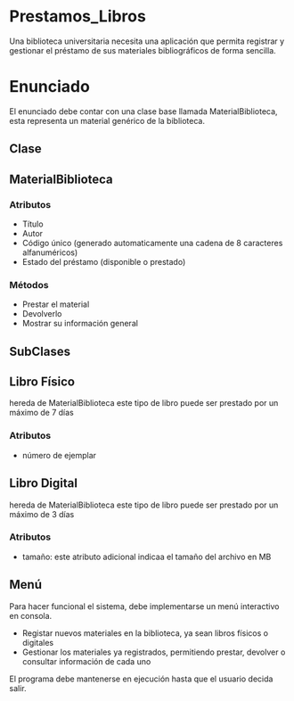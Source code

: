 # Prestamos_Libros
Una biblioteca universitaria necesita una aplicación que permita registrar y gestionar el préstamo de sus materiales bibliográficos de forma sencilla.

# Enunciado 
El enunciado debe contar con una clase base llamada MaterialBiblioteca, esta representa un material genérico de la biblioteca.

## Clase
 
## MaterialBiblioteca

### Atributos
* Título
* Autor
* Código único (generado automaticamente una cadena de 8 caracteres alfanuméricos)
* Estado del préstamo (disponible o prestado)

### Métodos
* Prestar el material
* Devolverlo
* Mostrar su información general

## SubClases

## Libro Físico
hereda de MaterialBiblioteca este tipo de libro puede ser prestado por un máximo de 7 días

### Atributos
* número de ejemplar

## Libro Digital
hereda de MaterialBiblioteca este tipo de libro puede ser prestado por un máximo de 3 días

### Atributos
* tamaño: este atributo adicional indicaa el tamaño del archivo en MB

## Menú
Para hacer funcional el sistema, debe implementarse un menú interactivo en consola.

* Registar nuevos materiales en la biblioteca, ya sean libros físicos o digitales 
* Gestionar los materiales ya registrados, permitiendo prestar, devolver o consultar información de cada uno 

El programa debe mantenerse en ejecución hasta que el usuario decida salir.